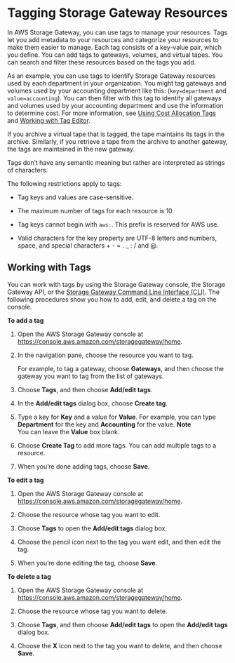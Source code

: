 # Tagging Storage Gateway Resources<a name="tagging-resources-common"></a>

In AWS Storage Gateway, you can use tags to manage your resources\. Tags let you add metadata to your resources and categorize your resources to make them easier to manage\. Each tag consists of a key\-value pair, which you define\. You can add tags to gateways, volumes, and virtual tapes\. You can search and filter these resources based on the tags you add\.

As an example, you can use tags to identify Storage Gateway resources used by each department in your organization\. You might tag gateways and volumes used by your accounting department like this: \(`key=department` and `value=accounting`\)\. You can then filter with this tag to identify all gateways and volumes used by your accounting department and use the information to determine cost\. For more information, see [Using Cost Allocation Tags](http://docs.aws.amazon.com/awsaccountbilling/latest/aboutv2//cost-alloc-tags.html) and [Working with Tag Editor](http://docs.aws.amazon.com/awsconsolehelpdocs/latest/gsg/tag-editor.html)\.

If you archive a virtual tape that is tagged, the tape maintains its tags in the archive\. Similarly, if you retrieve a tape from the archive to another gateway, the tags are maintained in the new gateway\. 

Tags don’t have any semantic meaning but rather are interpreted as strings of characters\.

The following restrictions apply to tags:

+ Tag keys and values are case\-sensitive\.

+ The maximum number of tags for each resource is 10\.

+ Tag keys cannot begin with `aws:`\. This prefix is reserved for AWS use\.

+ Valid characters for the key property are UTF\-8 letters and numbers, space, and special characters \+ \- = \. \_ : / and @\.

## Working with Tags<a name="working-with-tags-common"></a>

You can work with tags by using the Storage Gateway console, the Storage Gateway API, or the [Storage Gateway Command Line Interface \(CLI\)](http://docs.aws.amazon.com//cli/latest/reference/storagegateway/index.html)\. The following procedures show you how to add, edit, and delete a tag on the console\.

**To add a tag**

1. Open the AWS Storage Gateway console at [https://console\.aws\.amazon\.com/storagegateway/home](https://console.aws.amazon.com/storagegateway/)\.

1. In the navigation pane, choose the resource you want to tag\. 

   For example, to tag a gateway, choose **Gateways**, and then choose the gateway you want to tag from the list of gateways\.

1. Choose **Tags**, and then choose **Add/edit tags**\.

1. In the **Add/edit tags** dialog box, choose **Create tag**\.

1. Type a key for **Key** and a value for **Value**\. For example, you can type **Department** for the key and **Accounting** for the value\.
**Note**  
You can leave the **Value** box blank\.

1. Choose **Create Tag** to add more tags\. You can add multiple tags to a resource\.

1. When you’re done adding tags, choose **Save**\.

**To edit a tag**

1. Open the AWS Storage Gateway console at [https://console\.aws\.amazon\.com/storagegateway/home](https://console.aws.amazon.com/storagegateway/)\.

1. Choose the resource whose tag you want to edit\.

1. Choose **Tags** to open the **Add/edit tags** dialog box\.

1. Choose the pencil icon next to the tag you want edit, and then edit the tag\. 

1. When you’re done editing the tag, choose **Save**\.

**To delete a tag**

1. Open the AWS Storage Gateway console at [https://console\.aws\.amazon\.com/storagegateway/home](https://console.aws.amazon.com/storagegateway/)\.

1. Choose the resource whose tag you want to delete\.

1. Choose **Tags**, and then choose **Add/edit tags** to open the **Add/edit tags** dialog box\.

1. Choose the **X** icon next to the tag you want to delete, and then choose **Save**\. 